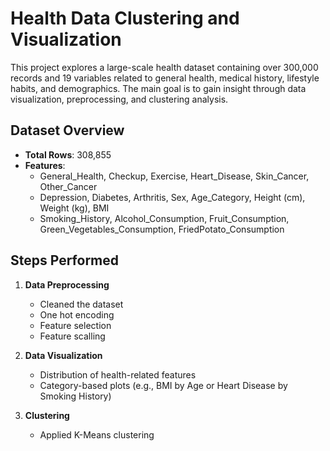 # Health Data Clustering and Visualization

This project explores a large-scale health dataset containing over 300,000 records and 19 variables related to general health, medical history, lifestyle habits, and demographics. The main goal is to gain insight through data visualization, preprocessing, and clustering analysis.

## Dataset Overview

- **Total Rows**: 308,855
- **Features**:
  - General_Health, Checkup, Exercise, Heart_Disease, Skin_Cancer, Other_Cancer
  - Depression, Diabetes, Arthritis, Sex, Age_Category, Height (cm), Weight (kg), BMI
  - Smoking_History, Alcohol_Consumption, Fruit_Consumption, Green_Vegetables_Consumption, FriedPotato_Consumption

## Steps Performed

1. **Data Preprocessing**
   - Cleaned the dataset
   - One hot encoding
   - Feature selection
   - Feature scalling

2. **Data Visualization**
   - Distribution of health-related features
   - Category-based plots (e.g., BMI by Age or Heart Disease by Smoking History)

3. **Clustering**
   - Applied K-Means clustering

